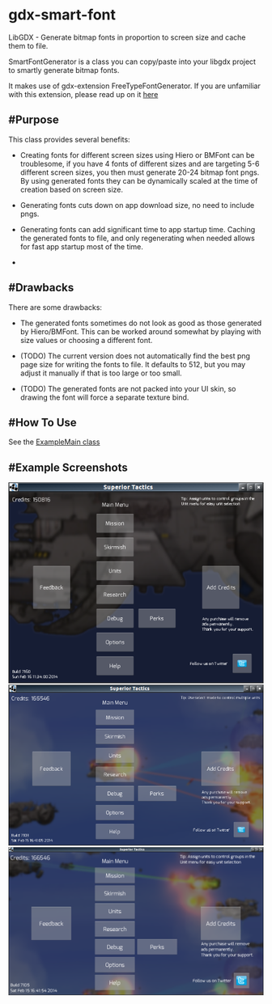 gdx-smart-font
==============

LibGDX - Generate bitmap fonts in proportion to screen size and cache them to file.

SmartFontGenerator is a class you can copy/paste into your libgdx project to smartly generate bitmap fonts.

It makes use of gdx-extension FreeTypeFontGenerator.  If you are unfamiliar with this extension, please read up on it
[here](https://github.com/libgdx/libgdx/wiki/Gdx-freetype)

#Purpose
-------

This class provides several benefits:

* Creating fonts for different screen sizes using Hiero or BMFont can be troublesome, if you have 4 fonts of different sizes
and are targeting 5-6 different screen sizes, you then must generate 20-24 bitmap font pngs.  By using generated fonts they can be dynamically scaled at the time of creation based on screen size.

* Generating fonts cuts down on app download size, no need to include pngs.

* Generating fonts can add significant time to app startup time.  Caching the generated fonts to file, and only regenerating when needed allows for fast app startup most of the time.
* 

#Drawbacks
----------

There are some drawbacks:

* The generated fonts sometimes do not look as good as those generated by Hiero/BMFont.  This can be worked around somewhat by playing with size values or choosing a different font.
 
* (TODO) The current version does not automatically find the best png page size for writing the fonts to file.  It defaults to 512, but you may adjust it manually if that is too large or too small.

* (TODO) The generated fonts are not packed into your UI skin, so drawing the font will force a separate texture bind.

#How To Use
-----------

See the [ExampleMain class](/src/org/jrenner/smartfont/example/ExampleMain.java)

#Example Screenshots
--------------------
![](example_screenshots/small_screen.png)
![](example_screenshots/medium_screen.png)
![](example_screenshots/large_screen.png)

